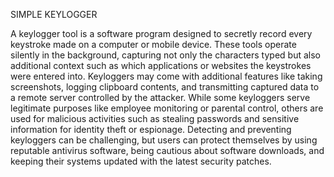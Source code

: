 SIMPLE KEYLOGGER

A keylogger tool is a software program designed to secretly record every keystroke made on a computer or mobile device. These tools operate silently in the background, capturing not only the characters typed but also additional context such as which applications or websites the keystrokes were entered into. Keyloggers may come with additional features like taking screenshots, logging clipboard contents, and transmitting captured data to a remote server controlled by the attacker. While some keyloggers serve legitimate purposes like employee monitoring or parental control, others are used for malicious activities such as stealing passwords and sensitive information for identity theft or espionage. Detecting and preventing keyloggers can be challenging, but users can protect themselves by using reputable antivirus software, being cautious about software downloads, and keeping their systems updated with the latest security patches.
